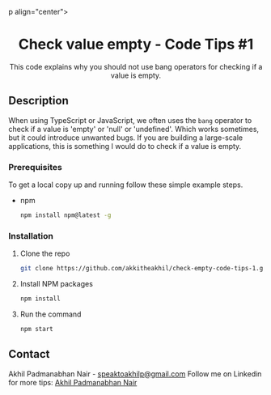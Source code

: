 p align="center">

  <h1 align="center">Check value empty - Code Tips #1</h1>

  <p align="center">
    This code explains why you should not use bang operators for checking if a value is empty.
</p>

## Description

When using TypeScript or JavaScript,
we often uses the `bang` operator to check if a value is 'empty' or 'null' or 'undefined'.
Which works sometimes, but it could introduce unwanted bugs.
If you are building a large-scale applications, this is something I would do to check if a value is empty.

### Prerequisites

To get a local copy up and running follow these simple example steps.

- npm
  ```sh
  npm install npm@latest -g
  ```

### Installation

1. Clone the repo
   ```sh
   git clone https://github.com/akkitheakhil/check-empty-code-tips-1.git
   ```
2. Install NPM packages
   ```sh
   npm install
   ```
3. Run the command
   ```sh
   npm start
   ```

<!-- CONTACT -->

## Contact

Akhil Padmanabhan Nair - speaktoakhilp@gmail.com
Follow me on Linkedin for more tips: [Akhil Padmanabhan Nair](https://www.linkedin.com/in/akhilpadmanabhan/)
